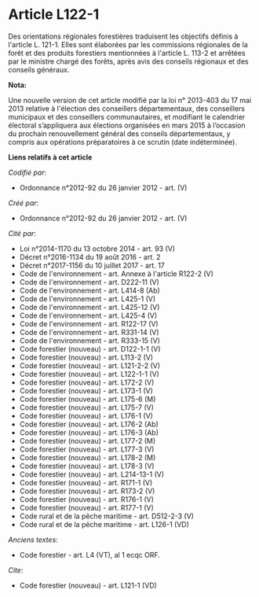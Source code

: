 # Article L122-1

Des orientations régionales forestières traduisent les objectifs définis à l'article L. 121-1. Elles sont élaborées par les
commissions régionales de la forêt et des produits forestiers mentionnées à l'article L. 113-2 et arrêtées par le ministre
chargé des forêts, après avis des conseils régionaux et des conseils généraux.

**Nota:**

Une nouvelle version de cet article modifié par la loi n° 2013-403 du 17 mai 2013 relative à l'élection des conseillers
départementaux, des conseillers municipaux et des conseillers communautaires, et modifiant le calendrier électoral
s’appliquera aux élections organisées en mars 2015 à l’occasion du prochain renouvellement général des conseils
départementaux, y compris aux opérations préparatoires à ce scrutin (date indéterminée).

**Liens relatifs à cet article**

_Codifié par_:

  - Ordonnance n°2012-92 du 26 janvier 2012 - art. (V)

_Créé par_:

  - Ordonnance n°2012-92 du 26 janvier 2012 - art. (V)

_Cité par_:

  - Loi n°2014-1170 du 13 octobre 2014 - art. 93 (V)
  - Décret n°2016-1134 du 19 août 2016 - art. 2
  - Décret n°2017-1156 du 10 juillet 2017 - art. 17
  - Code de l'environnement - art. Annexe à l'article R122-2 (V)
  - Code de l'environnement - art. D222-11 (V)
  - Code de l'environnement - art. L414-8 (Ab)
  - Code de l'environnement - art. L425-1 (V)
  - Code de l'environnement - art. L425-12 (V)
  - Code de l'environnement - art. L425-4 (V)
  - Code de l'environnement - art. R122-17 (V)
  - Code de l'environnement - art. R331-14 (V)
  - Code de l'environnement - art. R333-15 (V)
  - Code forestier (nouveau) - art. D122-1-1 (V)
  - Code forestier (nouveau) - art. L113-2 (V)
  - Code forestier (nouveau) - art. L121-2-2 (V)
  - Code forestier (nouveau) - art. L122-1-1 (V)
  - Code forestier (nouveau) - art. L172-2 (V)
  - Code forestier (nouveau) - art. L173-1 (V)
  - Code forestier (nouveau) - art. L175-6 (M)
  - Code forestier (nouveau) - art. L175-7 (V)
  - Code forestier (nouveau) - art. L176-1 (V)
  - Code forestier (nouveau) - art. L176-2 (Ab)
  - Code forestier (nouveau) - art. L176-3 (Ab)
  - Code forestier (nouveau) - art. L177-2 (M)
  - Code forestier (nouveau) - art. L177-3 (V)
  - Code forestier (nouveau) - art. L178-2 (M)
  - Code forestier (nouveau) - art. L178-3 (V)
  - Code forestier (nouveau) - art. L214-13-1 (V)
  - Code forestier (nouveau) - art. R171-1 (V)
  - Code forestier (nouveau) - art. R173-2 (V)
  - Code forestier (nouveau) - art. R176-1 (V)
  - Code forestier (nouveau) - art. R177-1 (V)
  - Code rural et de la pêche maritime - art. D512-2-3 (V)
  - Code rural et de la pêche maritime - art. L126-1 (VD)

_Anciens textes_:

  - Code forestier - art. L4 (VT), al 1 ecqc ORF.

_Cite_:

  - Code forestier (nouveau) - art. L121-1 (VD)
